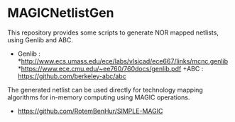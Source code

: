 # MAGICNetlistGen
This repository provides some scripts to generate NOR mapped netlists, using Genlib and ABC.
+ Genlib : 
  *http://www.ecs.umass.edu/ece/labs/vlsicad/ece667/links/mcnc.genlib
  *https://www.ece.cmu.edu/~ee760/760docs/genlib.pdf
+ABC : https://github.com/berkeley-abc/abc

The generated netlist can be used directly for technology mapping algorithms for in-memory computing using MAGIC operations.
* https://github.com/RotemBenHur/SIMPLE-MAGIC

  
